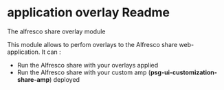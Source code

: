 application overlay Readme
===


The alfresco share overlay module

This module allows to perfom overlays to the Alfresco share web-application.
It can :<br/>

<ul>
<li>Run the Alfresco share with your overlays applied</li>
<li>Run the Alfresco share with your custom amp (<b>psg-ui-customization-share-amp</b>) deployed</li>
</ul>
